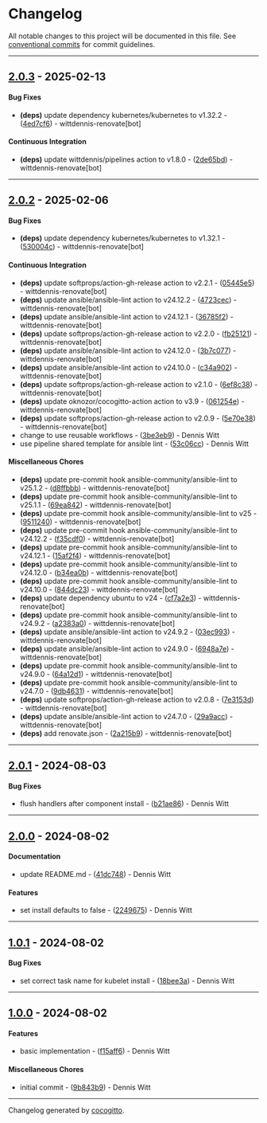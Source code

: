 # Changelog
All notable changes to this project will be documented in this file. See [conventional commits](https://www.conventionalcommits.org/) for commit guidelines.

- - -
## [2.0.3](https://github.com/wittdennis/ansible-role-install-kubernetes-component/compare/2de65bdd10d0fed21d750658e46f515e3ea4b797..2.0.3) - 2025-02-13
#### Bug Fixes
- **(deps)** update dependency kubernetes/kubernetes to v1.32.2 - ([4ed7cf6](https://github.com/wittdennis/ansible-role-install-kubernetes-component/commit/4ed7cf685098d3340c26432ca7bc176f045ee16a)) - wittdennis-renovate[bot]
#### Continuous Integration
- **(deps)** update wittdennis/pipelines action to v1.8.0 - ([2de65bd](https://github.com/wittdennis/ansible-role-install-kubernetes-component/commit/2de65bdd10d0fed21d750658e46f515e3ea4b797)) - wittdennis-renovate[bot]

- - -

## [2.0.2](https://github.com/wittdennis/ansible-role-install-kubernetes-component/compare/2a215b9119283ea7b113e67888dc68e9da634db6..2.0.2) - 2025-02-06
#### Bug Fixes
- **(deps)** update dependency kubernetes/kubernetes to v1.32.1 - ([530004c](https://github.com/wittdennis/ansible-role-install-kubernetes-component/commit/530004cd982d9733e327a6c9e114b561cc1c2a40)) - wittdennis-renovate[bot]
#### Continuous Integration
- **(deps)** update softprops/action-gh-release action to v2.2.1 - ([05445e5](https://github.com/wittdennis/ansible-role-install-kubernetes-component/commit/05445e59a50516e2297debc2ddd02b126f266a0a)) - wittdennis-renovate[bot]
- **(deps)** update ansible/ansible-lint action to v24.12.2 - ([4723cec](https://github.com/wittdennis/ansible-role-install-kubernetes-component/commit/4723cec4d4f5daa60b653311b55993c564a2287b)) - wittdennis-renovate[bot]
- **(deps)** update ansible/ansible-lint action to v24.12.1 - ([36785f2](https://github.com/wittdennis/ansible-role-install-kubernetes-component/commit/36785f21df6c883415bddecc6be9335bf16ea478)) - wittdennis-renovate[bot]
- **(deps)** update softprops/action-gh-release action to v2.2.0 - ([fb25121](https://github.com/wittdennis/ansible-role-install-kubernetes-component/commit/fb251213430427b7db29c5efa97fb6eade6558b4)) - wittdennis-renovate[bot]
- **(deps)** update ansible/ansible-lint action to v24.12.0 - ([3b7c077](https://github.com/wittdennis/ansible-role-install-kubernetes-component/commit/3b7c077b5fc80dcd804fe5d5880d1070957d094d)) - wittdennis-renovate[bot]
- **(deps)** update ansible/ansible-lint action to v24.10.0 - ([c34a902](https://github.com/wittdennis/ansible-role-install-kubernetes-component/commit/c34a902299554510ef884c73a1aa8babba811488)) - wittdennis-renovate[bot]
- **(deps)** update softprops/action-gh-release action to v2.1.0 - ([6ef8c38](https://github.com/wittdennis/ansible-role-install-kubernetes-component/commit/6ef8c38a310de97a1166d5e6e495a7b4ee0331f4)) - wittdennis-renovate[bot]
- **(deps)** update oknozor/cocogitto-action action to v3.9 - ([061254e](https://github.com/wittdennis/ansible-role-install-kubernetes-component/commit/061254e531582fd5defe16f0a004bea34d2b8346)) - wittdennis-renovate[bot]
- **(deps)** update softprops/action-gh-release action to v2.0.9 - ([5e70e38](https://github.com/wittdennis/ansible-role-install-kubernetes-component/commit/5e70e38a07ecac7ee677a28b9b5f9b6e536fc332)) - wittdennis-renovate[bot]
- change to use reusable workflows - ([3be3eb9](https://github.com/wittdennis/ansible-role-install-kubernetes-component/commit/3be3eb922b5cefa420cf382840dbfa21070fecf9)) - Dennis Witt
- use pipeline shared template for ansible lint - ([53c06cc](https://github.com/wittdennis/ansible-role-install-kubernetes-component/commit/53c06cc4b006efb707c49de3327c207939486745)) - Dennis Witt
#### Miscellaneous Chores
- **(deps)** update pre-commit hook ansible-community/ansible-lint to v25.1.2 - ([d8ffbbb](https://github.com/wittdennis/ansible-role-install-kubernetes-component/commit/d8ffbbb19cca2892ef9c2840dec1e30f5ccbfa04)) - wittdennis-renovate[bot]
- **(deps)** update pre-commit hook ansible-community/ansible-lint to v25.1.1 - ([69ea842](https://github.com/wittdennis/ansible-role-install-kubernetes-component/commit/69ea842e06bbb6851a00f302b176d8068c1589c2)) - wittdennis-renovate[bot]
- **(deps)** update pre-commit hook ansible-community/ansible-lint to v25 - ([9511240](https://github.com/wittdennis/ansible-role-install-kubernetes-component/commit/9511240fe5e923ab0fe64c35f8f68c72ea3dd258)) - wittdennis-renovate[bot]
- **(deps)** update pre-commit hook ansible-community/ansible-lint to v24.12.2 - ([f35cdf0](https://github.com/wittdennis/ansible-role-install-kubernetes-component/commit/f35cdf0e4691ddb23af0f7439dbb60ba6df00ecc)) - wittdennis-renovate[bot]
- **(deps)** update pre-commit hook ansible-community/ansible-lint to v24.12.1 - ([15af2f4](https://github.com/wittdennis/ansible-role-install-kubernetes-component/commit/15af2f4ab728b4ead751c0d79ef0471d32aaa474)) - wittdennis-renovate[bot]
- **(deps)** update pre-commit hook ansible-community/ansible-lint to v24.12.0 - ([b34ea0b](https://github.com/wittdennis/ansible-role-install-kubernetes-component/commit/b34ea0b3b7d716827b1e6201f4e5db835ea01740)) - wittdennis-renovate[bot]
- **(deps)** update pre-commit hook ansible-community/ansible-lint to v24.10.0 - ([844dc23](https://github.com/wittdennis/ansible-role-install-kubernetes-component/commit/844dc2388a6dab6bd59feda1d45561ccba163a4c)) - wittdennis-renovate[bot]
- **(deps)** update dependency ubuntu to v24 - ([cf7a2e3](https://github.com/wittdennis/ansible-role-install-kubernetes-component/commit/cf7a2e3e1b180223ad13aa9af1dff965128ccf6b)) - wittdennis-renovate[bot]
- **(deps)** update pre-commit hook ansible-community/ansible-lint to v24.9.2 - ([a2383a0](https://github.com/wittdennis/ansible-role-install-kubernetes-component/commit/a2383a0dcd1c02f755f5f160189ecc0fea032b20)) - wittdennis-renovate[bot]
- **(deps)** update ansible/ansible-lint action to v24.9.2 - ([03ec993](https://github.com/wittdennis/ansible-role-install-kubernetes-component/commit/03ec993666245c0118bbb052032a4c6387959000)) - wittdennis-renovate[bot]
- **(deps)** update ansible/ansible-lint action to v24.9.0 - ([6948a7e](https://github.com/wittdennis/ansible-role-install-kubernetes-component/commit/6948a7ee56e37cdd69d81a513b20383aa4eb40af)) - wittdennis-renovate[bot]
- **(deps)** update pre-commit hook ansible-community/ansible-lint to v24.9.0 - ([64a12d1](https://github.com/wittdennis/ansible-role-install-kubernetes-component/commit/64a12d18d9c0e4a820f207da5d49e7c3a13f6c43)) - wittdennis-renovate[bot]
- **(deps)** update pre-commit hook ansible-community/ansible-lint to v24.7.0 - ([9db4631](https://github.com/wittdennis/ansible-role-install-kubernetes-component/commit/9db4631946aa5b8b6d328ff316c35a7e53d6c90d)) - wittdennis-renovate[bot]
- **(deps)** update softprops/action-gh-release action to v2.0.8 - ([7e3153d](https://github.com/wittdennis/ansible-role-install-kubernetes-component/commit/7e3153de9e9b8d8e87325421e01a4fb5c22dd35c)) - wittdennis-renovate[bot]
- **(deps)** update ansible/ansible-lint action to v24.7.0 - ([29a9acc](https://github.com/wittdennis/ansible-role-install-kubernetes-component/commit/29a9acca7365fe83e607baddfe88269724eb8af7)) - wittdennis-renovate[bot]
- **(deps)** add renovate.json - ([2a215b9](https://github.com/wittdennis/ansible-role-install-kubernetes-component/commit/2a215b9119283ea7b113e67888dc68e9da634db6)) - wittdennis-renovate[bot]

- - -

## [2.0.1](https://github.com/wittdennis/ansible-role-install-kubernetes-component/compare/b21ae86f9b37908b1bef141cf0d1b797d5846fcc..2.0.1) - 2024-08-03
#### Bug Fixes
- flush handlers after component install - ([b21ae86](https://github.com/wittdennis/ansible-role-install-kubernetes-component/commit/b21ae86f9b37908b1bef141cf0d1b797d5846fcc)) - Dennis Witt

- - -

## [2.0.0](https://github.com/wittdennis/ansible-role-install-kubernetes-component/compare/41dc748d5ea45b0b356d6d61e2c3bf701985febc..2.0.0) - 2024-08-02
#### Documentation
- update README.md - ([41dc748](https://github.com/wittdennis/ansible-role-install-kubernetes-component/commit/41dc748d5ea45b0b356d6d61e2c3bf701985febc)) - Dennis Witt
#### Features
- set install defaults to false - ([2249675](https://github.com/wittdennis/ansible-role-install-kubernetes-component/commit/2249675242b9f9a6f469ee09f2f6e99418d68941)) - Dennis Witt

- - -

## [1.0.1](https://github.com/wittdennis/ansible-role-install-kubernetes-component/compare/18bee3a236c058cc3882f5e9802ff2ac92e71dd5..1.0.1) - 2024-08-02
#### Bug Fixes
- set correct task name for kubelet install - ([18bee3a](https://github.com/wittdennis/ansible-role-install-kubernetes-component/commit/18bee3a236c058cc3882f5e9802ff2ac92e71dd5)) - Dennis Witt

- - -

## [1.0.0](https://github.com/wittdennis/ansible-role-install-kubernetes-component/compare/9b843b909bd93c93b5125123b62771c1dd6ed8d6..1.0.0) - 2024-08-02
#### Features
- basic implementation - ([f15aff6](https://github.com/wittdennis/ansible-role-install-kubernetes-component/commit/f15aff6fc78827ce7b532e0bc9a4fa09c8fa832f)) - Dennis Witt
#### Miscellaneous Chores
- initial commit - ([9b843b9](https://github.com/wittdennis/ansible-role-install-kubernetes-component/commit/9b843b909bd93c93b5125123b62771c1dd6ed8d6)) - Dennis Witt

- - -

Changelog generated by [cocogitto](https://github.com/cocogitto/cocogitto).